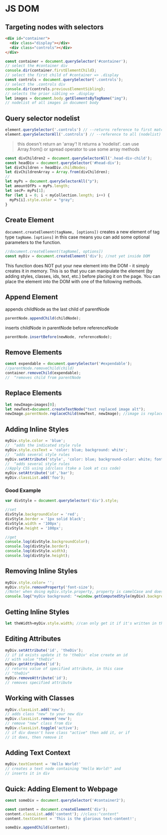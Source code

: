 # JS DOM


## Targeting nodes with selectors

```html
<div id="container">
  <div class="display"></div>
  <div class="controls"></div>
</div>
```
```js
const container = document.querySelector('#container');
// select the #container div
console.dir(container.firstElementChild);
// select the first child of #container => .display
const controls = document.querySelector('.controls');   
// select the .controls div
console.dir(controls.previousElementSibling);
// selects the prior sibling => .display
let images = document.body.getElementsByTagName("img");
// nodelist of all images in document body
```

## Query selector nodelist

```js
element.querySelector('.controls') // --returns reference to first match
element.querySelectorAll('.controls') // --reference to all (nodelist)
```
> this doesn't return an 'array'! It returns a 'nodelist'.
> can use Array.from() or spread operator to use some array methods
```js
const divChildren2 = document.querySelectorAll('.head-div-child');
const headDiv = document.querySelector('#head-div');
let divChildren = headDiv.childNodes;
let divChildrenArray = Array.from(divChildren);
//
let myPs = document.querySelectorAll("p");
let amountOfPs = myPs.length;
let secP= myPs[1];
for (let i = 0; i < myCollection.length; i++) {
  myPs[i].style.color = "gray";
}
```

## Create Element
`document.createElement(tagName, [options])` creates a new element of tag type `tagName`. `[options]` in this case means you can add some optional parameters to the function.
```js
//document.createElement(tagName[, options])
const myDiv = document.createElement('div'); //not yet inside DOM
```
This function does NOT put your new element into the DOM - it simply creates it in memory. This is so that you can manipulate the element (by adding styles, classes, ids, text, etc.) before placing it on the page. You can place the element into the DOM with one of the following methods.

## Append Element
appends childNode as the last child of parentNode

```js
parentNode.appendChild(childNode);
```
inserts childNode in parentNode before referenceNode

```js
parentNode.insertBefore(newNode, referenceNode);
```

## Remove Elements
```js
const expendable = document.querySelector('#expendable');
//parentNode.removeChild(child)
container.removeChild(expendable);
//  ^removes child from parentNode
```

## Replace Elements
```js
let newImage=images[0];
let newText=document.createTextNode("text replaced image alt");
newImage.parentNode.replaceChild(newText, newImage); //image is replaced by text
```

## Adding Inline Styles
```js
myDiv.style.color = 'blue';                             
//  ^adds the indicated style rule
myDiv.style.cssText = 'color: blue; background: white'; 
//  ^adds several style rules
myDiv.setAttribute('style', 'color: blue; background-color: white; font-size:15px;');    
//  ^adds several style rules
//Apply CSS using id/class (take a look at css code)
myDiv.setAttribute('id','bar');
myDiv.classList.add('foo');
```

### Good Example
```js
var divStyle = document.querySelector('div').style;

//set
divStyle.backgroundColor = 'red';
divStyle.border = '1px solid black';
divStyle.width = '100px';
divStyle.height = '100px';

//get
console.log(divStyle.backgroundColor);
console.log(divStyle.border);
console.log(divStyle.width);
console.log(divStyle.height);
```

## Removing Inline Styles
```js
myDiv.style.color= '';
myDiv.style.removeProperty('font-size');
//Note! when doing myDiv.style.property, property is camelCase and doesn't have hyphens.
console.log("myDiv background: "+window.getComputedStyle(myDiv).background);

```

## Getting Inline Styles
```js
let theWidth=myDiv.style.width; //can only get it if it's written in the html
```

## Editing Attributes
```js
myDiv.setAttribute('id', 'theDiv');                     
// if id exists update it to 'theDiv' else create an id
// with value "theDiv"
myDiv.getAttribute('id');                               
// returns value of specified attribute, in this case
// "theDiv"
myDiv.removeAttribute('id');                            
// removes specified attribute
```

## Working with Classes
```js
myDiv.classList.add('new');
// adds class "new" to your new div
myDiv.classList.remove('new');  
// remove "new" class from div
myDiv.classList.toggle('active'); 
// if div doesn't have class "active" then add it, or if
// it does, then remove it
```

## Adding Text Context
```js
myDiv.textContent = 'Hello World!'
// creates a text node containing "Hello World!" and
// inserts it in div
```

## Quick: Adding Element to Webpage
```js
const someDiv = document.querySelector('#container2');

const content = document.createElement('div');
content.classList.add('content'); //class:"content"
content.textContent = 'This is the glorious text-content!';

someDiv.appendChild(content);
```
